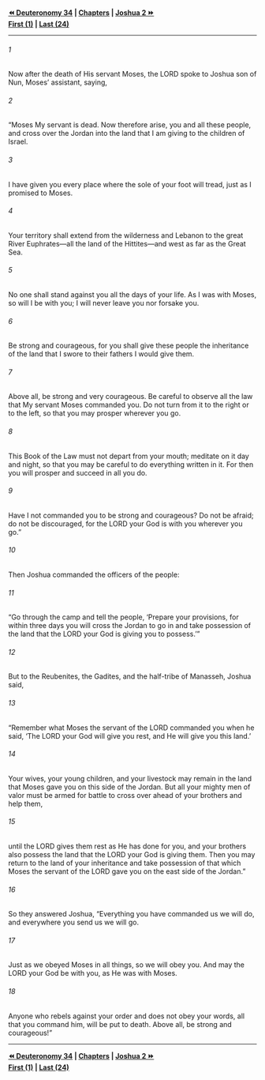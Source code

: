   
**[⏪ Deuteronomy 34](../44.05%20Deuteronomy/Deuteronomy%2034.md) | [Chapters](./_index.md) | [Joshua 2 ⏩](./Joshua%202.md)**  
**[First (1)](Joshua%201.md) | [Last (24)](./Joshua%2024.md)**  
  
---  
  
###### 1  
Now after the death of His servant Moses, the LORD spoke to Joshua son of Nun, Moses’ assistant, saying,  
  
###### 2  
“Moses My servant is dead. Now therefore arise, you and all these people, and cross over the Jordan into the land that I am giving to the children of Israel.  
  
###### 3  
I have given you every place where the sole of your foot will tread, just as I promised to Moses.  
  
###### 4  
Your territory shall extend from the wilderness and Lebanon to the great River Euphrates—all the land of the Hittites—and west as far as the Great Sea.  
  
###### 5  
No one shall stand against you all the days of your life. As I was with Moses, so will I be with you; I will never leave you nor forsake you.  
  
###### 6  
Be strong and courageous, for you shall give these people the inheritance of the land that I swore to their fathers I would give them.  
  
###### 7  
Above all, be strong and very courageous. Be careful to observe all the law that My servant Moses commanded you. Do not turn from it to the right or to the left, so that you may prosper wherever you go.  
  
###### 8  
This Book of the Law must not depart from your mouth; meditate on it day and night, so that you may be careful to do everything written in it. For then you will prosper and succeed in all you do.  
  
###### 9  
Have I not commanded you to be strong and courageous? Do not be afraid; do not be discouraged, for the LORD your God is with you wherever you go.”  
  
###### 10  
Then Joshua commanded the officers of the people:  
  
###### 11  
“Go through the camp and tell the people, ‘Prepare your provisions, for within three days you will cross the Jordan to go in and take possession of the land that the LORD your God is giving you to possess.’”  
  
###### 12  
But to the Reubenites, the Gadites, and the half-tribe of Manasseh, Joshua said,  
  
###### 13  
“Remember what Moses the servant of the LORD commanded you when he said, ‘The LORD your God will give you rest, and He will give you this land.’  
  
###### 14  
Your wives, your young children, and your livestock may remain in the land that Moses gave you on this side of the Jordan. But all your mighty men of valor must be armed for battle to cross over ahead of your brothers and help them,  
  
###### 15  
until the LORD gives them rest as He has done for you, and your brothers also possess the land that the LORD your God is giving them. Then you may return to the land of your inheritance and take possession of that which Moses the servant of the LORD gave you on the east side of the Jordan.”  
  
###### 16  
So they answered Joshua, “Everything you have commanded us we will do, and everywhere you send us we will go.  
  
###### 17  
Just as we obeyed Moses in all things, so we will obey you. And may the LORD your God be with you, as He was with Moses.  
  
###### 18  
Anyone who rebels against your order and does not obey your words, all that you command him, will be put to death. Above all, be strong and courageous!”  
  
  
---  
  
**[⏪ Deuteronomy 34](../44.05%20Deuteronomy/Deuteronomy%2034.md) | [Chapters](./_index.md) | [Joshua 2 ⏩](./Joshua%202.md)**  
**[First (1)](Joshua%201.md) | [Last (24)](./Joshua%2024.md)**  
  
